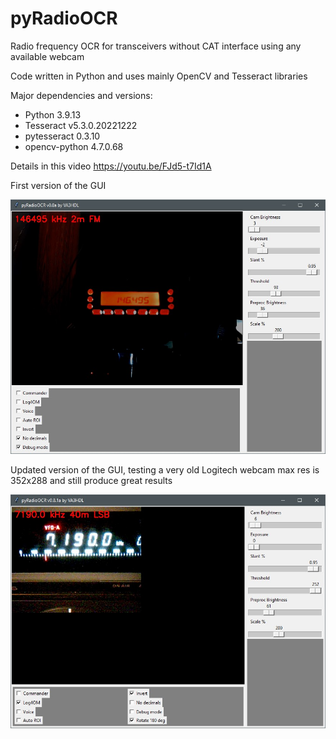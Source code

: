 # pyRadioOCR
Radio frequency OCR for transceivers without CAT interface using any available webcam

Code written in Python and uses mainly OpenCV and Tesseract libraries

Major dependencies and versions:
- Python 3.9.13
- Tesseract v5.3.0.20221222
- pytesseract 0.3.10
- opencv-python 4.7.0.68

Details in this video https://youtu.be/FJd5-t7Id1A

First version of the GUI

![CAT Configuration](https://github.com/VA3HDL/pyRadioOCR/blob/main/Images/GUI.jpg)

Updated version of the GUI, testing a very old Logitech webcam max res is 352x288 and still produce great results

![CAT Configuration](https://github.com/VA3HDL/pyRadioOCR/blob/main/Images/GUI_352x288.jpg)
